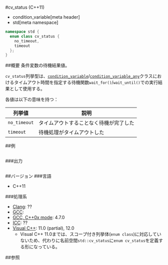 #cv_status (C++11)
* condition_variable[meta header]
* std[meta namespace]

```cpp
namespace std {
  enum class cv_status {
    no_timeout,
    timeout
  };
}
```

##概要
条件変数の待機結果値。

`cv_status`列挙型は、[`condition_variable`](/reference/condition_variable/condition_variable.md)/[`condition_variable_any`](/reference/condition_variable/condition_variable_any.md)クラスにおけるタイムアウト時間を指定する待機関数`wait_for()`/`wait_until()`での実行結果として使用する。

各値は以下の意味を持つ：

| 列挙値 | 説明 |
|--------------|----------------------------------------|
| `no_timeout` | タイムアウトすることなく待機が完了した |
| `timeout`    | 待機処理がタイムアウトした             |


##例
```cpp
```

###出力
```
```

##バージョン
###言語
- C++11

###処理系
- [Clang](/implementation.md#clang): ??
- [GCC](/implementation.md#gcc): 
- [GCC, C++0x mode](/implementation.md#gcc): 4.7.0
- [ICC](/implementation.md#icc): ??
- [Visual C++](/implementation.md#visual_cpp): 11.0 (partial), 12.0
	- Visual C++ 11.0までは、スコープ付き列挙体(`enum class`)に対応していないため、代わりに名前空間`std::cv_status`に`enum cv_status`を定義する形になっている。


##参照


